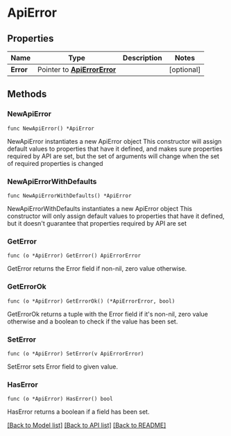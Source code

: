 # ApiError

## Properties

Name | Type | Description | Notes
------------ | ------------- | ------------- | -------------
**Error** | Pointer to [**ApiErrorError**](ApiErrorError.md) |  | [optional] 

## Methods

### NewApiError

`func NewApiError() *ApiError`

NewApiError instantiates a new ApiError object
This constructor will assign default values to properties that have it defined,
and makes sure properties required by API are set, but the set of arguments
will change when the set of required properties is changed

### NewApiErrorWithDefaults

`func NewApiErrorWithDefaults() *ApiError`

NewApiErrorWithDefaults instantiates a new ApiError object
This constructor will only assign default values to properties that have it defined,
but it doesn't guarantee that properties required by API are set

### GetError

`func (o *ApiError) GetError() ApiErrorError`

GetError returns the Error field if non-nil, zero value otherwise.

### GetErrorOk

`func (o *ApiError) GetErrorOk() (*ApiErrorError, bool)`

GetErrorOk returns a tuple with the Error field if it's non-nil, zero value otherwise
and a boolean to check if the value has been set.

### SetError

`func (o *ApiError) SetError(v ApiErrorError)`

SetError sets Error field to given value.

### HasError

`func (o *ApiError) HasError() bool`

HasError returns a boolean if a field has been set.


[[Back to Model list]](../README.md#documentation-for-models) [[Back to API list]](../README.md#documentation-for-api-endpoints) [[Back to README]](../README.md)


